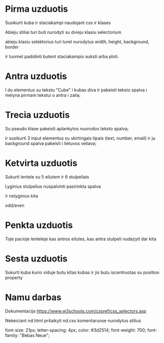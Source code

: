 # Pirma uzduotis

Susikurti kuba ir staciakampi naudojant css ir klases

Abieju stiliai turi buti nurodyti su dvieju klasiu selectorium

abieju klasiu selektorius turi turet nurodytus width, height, background, border

ir tuomet padidinti butent staciakampio auksti arba ploti.

# Antra uzduotis

I du elementus su tekstu "Cube" i kubas diva ir pakeisti teksto spalva i melyna pirmam tekstui o antra i zalia;

# Trecia uzduotis

Su pseudo klase pakeisti aplankytos nuorodos teksto spalva;

ir susikurti 3 input elementus su skirtingais tipais (text, number, email) ir ju background spalva pakeisti i lietuvos veliava;

# Ketvirta uzduotis

Sukurti lentele su 5 eilutem ir 6 stulpeliais

Lyginius stulpelius nuspalvinti pasirinkta spalva

ir nelyginius kita

odd/even

# Penkta uzduotis

Toje pacioje lenteleje kas antros eilutes, kas antra stulpeli nudazyti dar kita 

# Sesta uzduotis

Sukurti kuba kurio viduje butu kitas kubas ir jis butu iscentruotas su position property

# Namu darbas

Dokumentacija https://www.w3schools.com/cssref/css_selectors.asp

Nekeiciant nd.html pritaikyti nd.css komentaruose nurodytus stilius

font-size: 21px;
letter-spacing: 4px;
color: #3d2514;
font-weight: 700;
font-family: "Bebas Neue";